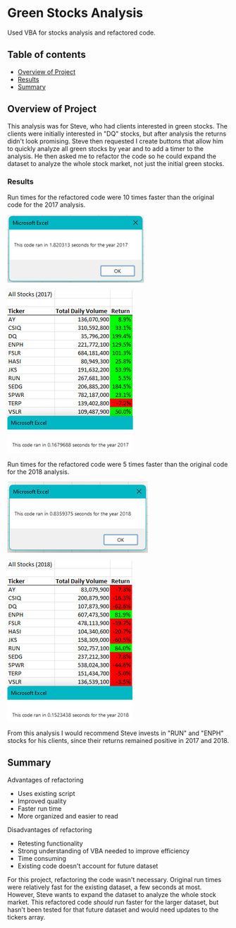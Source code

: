 # Green Stocks Analysis
Used VBA for stocks analysis and refactored code.

## Table of contents
* [Overview of Project](#overview-of-project)
* [Results](#results)
* [Summary](#summary)

## Overview of Project
This analysis was for Steve, who had clients interested in green stocks. The clients were initially interested in "DQ" stocks, but after analysis the returns didn't look promising. Steve then requested I create buttons that allow him to quickly analyze all green stocks by year and to add a timer to the analysis. He then asked me to refactor the code so he could expand the dataset to analyze the whole stock market, not just the initial green stocks.

### Results
Run times for the refactored code were 10 times faster than the original code for the 2017 analysis.

![Original 2017 Timer](Resources/2017_timer.png)

![Refactored 2017 Timer](Resources/2017_refactored.png)

Run times for the refactored code were 5 times faster than the original code for the 2018 analysis.

![Original 2018 Timer](Resources/2018_timer.png)

![Refactored 2018 Timer](Resources/2018_refactored.png)

From this analysis I would recommend Steve invests in "RUN" and "ENPH" stocks for his clients, since their returns remained positive in 2017 and 2018.

## Summary
Advantages of refactoring
- Uses existing script
- Improved quality
- Faster run time
- More organized and easier to read

Disadvantages of refactoring
- Retesting functionality
- Strong understanding of VBA needed to improve efficiency
- Time consuming
- Existing code doesn't account for future dataset

For this project, refactoring the code wasn't necessary. Original run times were relatively fast for the existing dataset, a few seconds at most. However, Steve wants to expand the dataset to analyze the whole stock market. This refactored code *should* run faster for the larger dataset, but hasn't been tested for that future dataset and would need updates to the tickers array.
